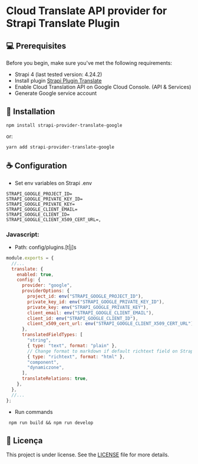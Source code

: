 # Cloud Translate API provider for Strapi Translate Plugin

## 💻 Prerequisites

Before you begin, make sure you've met the following requirements:

- Strapi 4 (last tested version: 4.24.2)
- Install plugin [Strapi Plugin Translate](https://market.strapi.io/plugins/strapi-plugin-translate)
- Enable Cloud Translation API on Google Cloud Console. (API & Services)
- Generate Google service account

## 🚀 Installation

```
npm install strapi-provider-translate-google
```

or:

```
yarn add strapi-provider-translate-google
```

## ☕ Configuration

- Set env variables on Strapi .env

```env
STRAPI_GOOGLE_PROJECT_ID=
STRAPI_GOOGLE_PRIVATE_KEY_ID=
STRAPI_GOOGLE_PRIVATE_KEY=
STRAPI_GOOGLE_CLIENT_EMAIL=
STRAPI_GOOGLE_CLIENT_ID=
STRAPI_GOOGLE_CLIENT_X509_CERT_URL=,
```

### Javascript:

- Path: config/plugins.[t|j]s

```js
module.exports = {
  //...
  translate: {
    enabled: true,
    config: {
      provider: "google",
      providerOptions: {
        project_id: env("STRAPI_GOOGLE_PROJECT_ID"),
        private_key_id: env("STRAPI_GOOGLE_PRIVATE_KEY_ID"),
        private_key: env("STRAPI_GOOGLE_PRIVATE_KEY"),
        client_email: env("STRAPI_GOOGLE_CLIENT_EMAIL"),
        client_id: env("STRAPI_GOOGLE_CLIENT_ID"),
        client_x509_cert_url: env("STRAPI_GOOGLE_CLIENT_X509_CERT_URL"),
      },
      translatedFieldTypes: [
        "string",
        { type: "text", format: "plain" },
        // Change format to markdown if default richtext field on Strapi
        { type: "richtext", format: "html" },
        "component",
        "dynamiczone",
      ],
      translateRelations: true,
    },
  },
  //...
};
```

- Run commands

```
 npm run build && npm run develop
```

## 📝 Licença

This project is under license. See the [LICENSE](LICENSE.md) file for more details.
